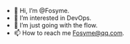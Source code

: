 - 👋 Hi, I’m @Fosyme.
- 👀 I’m interested in DevOps.
- 🌱 I’m just going with the flow.
- 📫 How to reach me Fosyme@qq.com.
